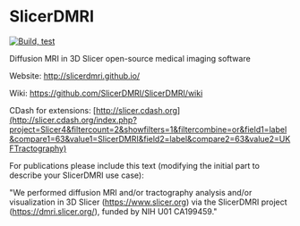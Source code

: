 # SlicerDMRI

[![Build, test](https://github.com/SlicerDMRI/SlicerDMRI/actions/workflows/build-test.yml/badge.svg?branch=master)](https://github.com/SlicerDMRI/SlicerDMRI/actions/workflows/build-test.yml?query=branch%3Amaster)

Diffusion MRI in 3D Slicer open-source medical imaging software

Website: http://slicerdmri.github.io/

Wiki: https://github.com/SlicerDMRI/SlicerDMRI/wiki

CDash for extensions: [http://slicer.cdash.org](http://slicer.cdash.org/index.php?project=Slicer4&filtercount=2&showfilters=1&filtercombine=or&field1=label&compare1=63&value1=SlicerDMRI&field2=label&compare2=63&value2=UKFTractography)

For publications please include this text (modifying the initial part to describe your SlicerDMRI use case):

"We performed diffusion MRI and/or tractography analysis and/or visualization in 3D Slicer (https://www.slicer.org) via the SlicerDMRI project (https://dmri.slicer.org/), funded by NIH U01 CA199459."
